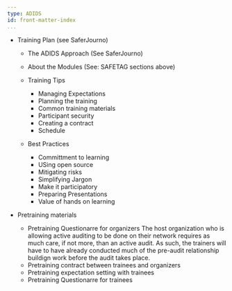 ```yaml
---
type: ADIDS
id: front-matter-index
...
```


  * Training Plan
(see SaferJourno)

    * The ADIDS Approach
(See SaferJourno)

    * About the Modules
(See: SAFETAG sections above)

    * Training Tips
      * Managing Expectations
      * Planning the training
      * Common training materials
      * Participant security
      * Creating a contract
      * Schedule
    * Best Practices
      * Committment to learning
      * USing open source
      * Mitigating risks
      * Simplifying Jargon
      * Make it participatory
      * Preparing Presentations
      * Value of hands on learning

  * Pretraining materials 
    * Pretraining Questionarre for organizers
The host organization who is allowing active auditing to be done on their network requires as much care, if not more, than an active audit. As such, the trainers will have to have already conducted much of the pre-audit relationship buildign work before the audit takes place.
    * Pretraining contract between trainees and organizers
    * Pretraining expectation setting with trainees
    * Pretraining Questionarre for trainees
